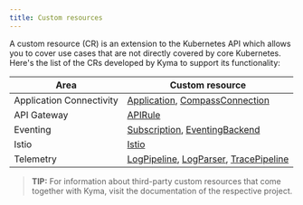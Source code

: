 ```yaml
---
title: Custom resources
---
```


A custom resource (CR) is an extension to the Kubernetes API which allows you to cover use cases that are not directly covered by core Kubernetes. Here's the list of the CRs developed by Kyma to support its functionality:

| Area | Custom resource |
| ---- | -------------- |
| Application Connectivity | [Application](ac-01-application.md), [CompassConnection](ra-01-compassconnection.md) |
| API Gateway | [APIRule](apix-01-apirule.md) |
| Eventing | [Subscription](evnt-01-subscription.md), [EventingBackend](evnt-02-eventingbackend.md) |
| Istio | [Istio](oper-01-istio.md) |
| Telemetry | [LogPipeline](telemetry-01-logpipeline.md), [LogParser](telemetry-02-logparser.md), [TracePipeline](telemetry-03-tracepipeline.md) |

 > **TIP:** For information about third-party custom resources that come together with Kyma, visit the documentation of the respective project.
